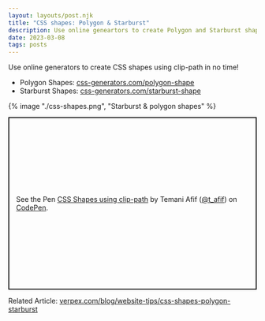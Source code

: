 ```yaml
---
layout: layouts/post.njk
title: "CSS shapes: Polygon & Starburst"
description: Use online geneartors to create Polygon and Starburst shapes using clip-path
date: 2023-03-08
tags: posts
---
```


Use online generators to create CSS shapes using clip-path in no time! 

* Polygon Shapes: [css-generators.com/polygon-shape](https://css-generators.com/polygon-shape)
* Starburst Shapes:  [css-generators.com/starburst-shape](https://css-generators.com/starburst-shape)


{% image "./css-shapes.png", "Starburst & polygon shapes" %}

<p class="codepen" data-height="350" data-default-tab="result" data-slug-hash="KKxXRWB" data-preview="true" data-user="t_afif" style="height: 350px; box-sizing: border-box; display: flex; align-items: center; justify-content: center; border: 2px solid; margin: 1em 0; padding: 1em;">
  <span>See the Pen <a href="https://codepen.io/t_afif/pen/KKxXRWB">
  CSS Shapes using clip-path</a> by Temani Afif (<a href="https://codepen.io/t_afif">@t_afif</a>)
  on <a href="https://codepen.io">CodePen</a>.</span>
</p>
<script async src="https://cpwebassets.codepen.io/assets/embed/ei.js"></script>

Related Article: [verpex.com/blog/website-tips/css-shapes-polygon-starburst](https://verpex.com/blog/website-tips/css-shapes-polygon-starburst)